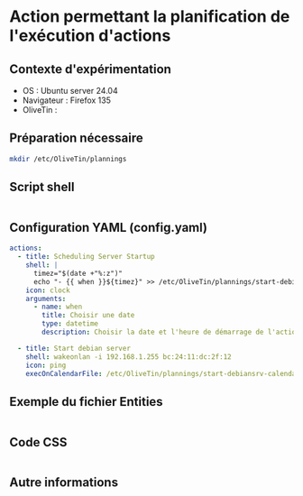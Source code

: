 # Action permettant la planification de l'exécution d'actions
## Contexte d'expérimentation
* OS : Ubuntu server 24.04
* Navigateur : Firefox 135
* OliveTin : 

## Préparation nécessaire
```bash
mkdir /etc/OliveTin/plannings
```

## Script shell
```bash
```

## Configuration YAML (config.yaml)
```yaml
actions:
  - title: Scheduling Server Startup
    shell: |
      timez="$(date +"%:z")"
      echo "- {{ when }}${timez}" >> /etc/OliveTin/plannings/start-debiansrv-calendar.yaml
    icon: clock
    arguments:
      - name: when
        title: Choisir une date
        type: datetime
        description: Choisir la date et l'heure de démarrage de l'action (Start debian server)

  - title: Start debian server
    shell: wakeonlan -i 192.168.1.255 bc:24:11:dc:2f:12
    icon: ping
    execOnCalendarFile: /etc/OliveTin/plannings/start-debiansrv-calendar.yaml
```

## Exemple du fichier Entities
```json
```

## Code CSS
```css
```

## Autre informations
